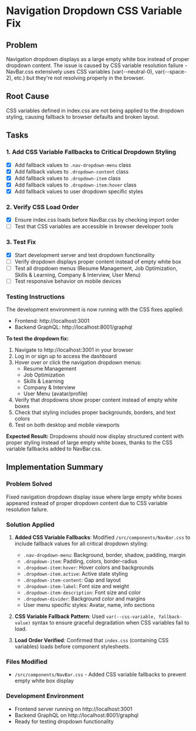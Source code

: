# Navigation Dropdown CSS Variable Fix

## Problem
Navigation dropdown displays as a large empty white box instead of proper dropdown content. The issue is caused by CSS variable resolution failure - NavBar.css extensively uses CSS variables (var(--neutral-0), var(--space-2), etc.) but they're not resolving properly in the browser.

## Root Cause
CSS variables defined in index.css are not being applied to the dropdown styling, causing fallback to browser defaults and broken layout.

## Tasks

### 1. Add CSS Variable Fallbacks to Critical Dropdown Styling
- [x] Add fallback values to `.nav-dropdown-menu` class
- [x] Add fallback values to `.dropdown-content` class  
- [x] Add fallback values to `.dropdown-item` class
- [x] Add fallback values to `.dropdown-item:hover` class
- [x] Add fallback values to user dropdown specific styles

### 2. Verify CSS Load Order
- [x] Ensure index.css loads before NavBar.css by checking import order
- [ ] Test that CSS variables are accessible in browser developer tools

### 3. Test Fix
- [x] Start development server and test dropdown functionality
- [ ] Verify dropdown displays proper content instead of empty white box
- [ ] Test all dropdown menus (Resume Management, Job Optimization, Skills & Learning, Company & Interview, User Menu)
- [ ] Test responsive behavior on mobile devices

### Testing Instructions
The development environment is now running with the CSS fixes applied:
- Frontend: http://localhost:3001
- Backend GraphQL: http://localhost:8001/graphql

**To test the dropdown fix:**
1. Navigate to http://localhost:3001 in your browser
2. Log in or sign up to access the dashboard
3. Hover over or click the navigation dropdown menus:
   - Resume Management
   - Job Optimization 
   - Skills & Learning
   - Company & Interview
   - User Menu (avatar/profile)
4. Verify that dropdowns show proper content instead of empty white boxes
5. Check that styling includes proper backgrounds, borders, and text colors
6. Test on both desktop and mobile viewports

**Expected Result:**
Dropdowns should now display structured content with proper styling instead of large empty white boxes, thanks to the CSS variable fallbacks added to NavBar.css.

## Implementation Summary

### Problem Solved
Fixed navigation dropdown display issue where large empty white boxes appeared instead of proper dropdown content due to CSS variable resolution failure.

### Solution Applied
1. **Added CSS Variable Fallbacks**: Modified `/src/components/NavBar.css` to include fallback values for all critical dropdown styling:
   - `.nav-dropdown-menu`: Background, border, shadow, padding, margin
   - `.dropdown-item`: Padding, colors, border-radius
   - `.dropdown-item:hover`: Hover colors and backgrounds
   - `.dropdown-item.active`: Active state styling
   - `.dropdown-item-content`: Gap and layout
   - `.dropdown-item-label`: Font size and weight
   - `.dropdown-item-description`: Font size and color
   - `.dropdown-divider`: Background color and margins
   - User menu specific styles: Avatar, name, info sections

2. **CSS Variable Fallback Pattern**: Used `var(--css-variable, fallback-value)` syntax to ensure graceful degradation when CSS variables fail to load.

3. **Load Order Verified**: Confirmed that `index.css` (containing CSS variables) loads before component stylesheets.

### Files Modified
- `/src/components/NavBar.css` - Added CSS variable fallbacks to prevent empty white box display

### Development Environment
- Frontend server running on http://localhost:3001 
- Backend GraphQL on http://localhost:8001/graphql
- Ready for testing dropdown functionality